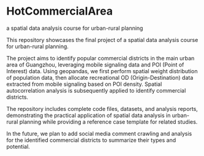 # HotCommercialArea
a spatial data analysis course for urban-rural planning

This repository showcases the final project of a spatial data analysis course for urban-rural planning. 

The project aims to identify popular commercial districts in the main urban area of Guangzhou, leveraging mobile signaling data and POI (Point of Interest) data.
Using geopandas, we first perform spatial weight distribution of population data, then allocate recreational OD (Origin-Destination) data extracted from mobile
signaling based on POI density. Spatial autocorrelation analysis is subsequently applied to identify commercial districts.

The repository includes complete code files, datasets, and analysis reports, demonstrating the practical application of spatial data analysis in urban-rural 
planning while providing a reference case template for related studies.

In the future, we plan to add social media comment crawling and analysis for the identified commercial districts to summarize their types and potential.
